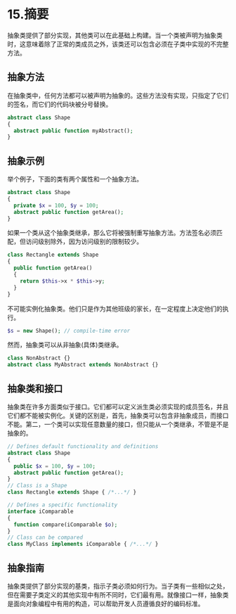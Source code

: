 # 15.摘要

抽象类提供了部分实现，其他类可以在此基础上构建。当一个类被声明为抽象类时，这意味着除了正常的类成员之外，该类还可以包含必须在子类中实现的不完整方法。

## 抽象方法

在抽象类中，任何方法都可以被声明为抽象的。这些方法没有实现，只指定了它们的签名，而它们的代码块被分号替换。

```php
abstract class Shape
{
  abstract public function myAbstract();
}

```

## 抽象示例

举个例子，下面的类有两个属性和一个抽象方法。

```php
abstract class Shape
{
  private $x = 100, $y = 100;
  abstract public function getArea();
}

```

如果一个类从这个抽象类继承，那么它将被强制重写抽象方法。方法签名必须匹配，但访问级别除外，因为访问级别的限制较少。

```php
class Rectangle extends Shape
{
  public function getArea()
  {
    return $this->x * $this->y;
  }
}

```

不可能实例化抽象类。他们只是作为其他班级的家长，在一定程度上决定他们的执行。

```php
$s = new Shape(); // compile-time error

```

然而，抽象类可以从非抽象(具体)类继承。

```php
class NonAbstract {}
abstract class MyAbstract extends NonAbstract {}

```

## 抽象类和接口

抽象类在许多方面类似于接口。它们都可以定义派生类必须实现的成员签名，并且它们都不能被实例化。关键的区别是，首先，抽象类可以包含非抽象成员，而接口不能。第二，一个类可以实现任意数量的接口，但只能从一个类继承，不管是不是抽象的。

```php
// Defines default functionality and definitions
abstract class Shape
{
  public $x = 100, $y = 100;
  abstract public function getArea();
}
// Class is a Shape
class Rectangle extends Shape { /*...*/ }

// Defines a specific functionality
interface iComparable
{
  function compare(iComparable $o);
}
// Class can be compared
class MyClass implements iComparable { /*...*/ }

```

## 抽象指南

抽象类提供了部分实现的基类，指示子类必须如何行为。当子类有一些相似之处，但在需要子类定义的其他实现中有所不同时，它们最有用。就像接口一样，抽象类是面向对象编程中有用的构造，可以帮助开发人员遵循良好的编码标准。